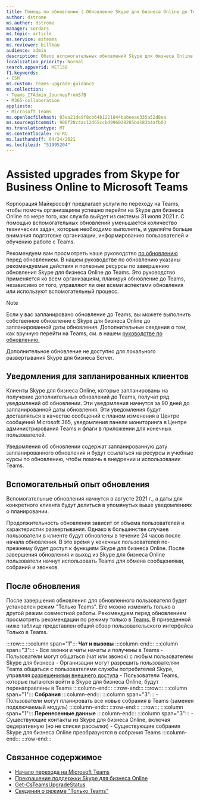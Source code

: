 ```yaml
---
title: Помощь по обновлению | Обновление Skype для бизнеса Online до Teams
author: dstrome
ms.author: dstrome
manager: serdars
ms.topic: article
ms.service: msteams
ms.reviewer: billkau
audience: admin
description: Обзор вспомогательных обновлений Skype для бизнеса Online до Teams
localization_priority: Normal
search.appverid: MET150
f1.keywords:
- CSH
ms.custom: Teams-upgrade-guidance
ms.collection:
- Teams_ITAdmin_JourneyFromSfB
- M365-collaboration
appliesto:
- Microsoft Teams
ms.openlocfilehash: 03ea21de9f8cb64b1221044babeeae335a52d8ea
ms.sourcegitcommit: 900f28c4ac12d65ccbd996028205ba183b4afb03
ms.translationtype: MT
ms.contentlocale: ru-RU
ms.lasthandoff: 04/24/2021
ms.locfileid: "51995204"
---
```

# <a name="assisted-upgrades-from-skype-for-business-online-to-microsoft-teams"></a>Assisted upgrades from Skype for Business Online to Microsoft Teams

Корпорация Майкрософт предлагает услуги по переходу на Teams, чтобы помочь организациям успешно перейти на Skype для бизнеса Online по мере того, как служба выйдет из системы 31 июля 2021 г. С помощью вспомогательных обновлений уменьшается количество технических задач, которые необходимо выполнять, и уделяйте больше внимания подготовке организации, информированию пользователей и обучению работе с Teams.

Рекомендуем вам просмотреть наше руководство [по обновлению](https://aka.ms/SkypeToTeams) перед обновлением. В нашем руководстве по обновлению указаны рекомендуемые действия и полезные ресурсы по завершению обновления Skype для бизнеса Online до Teams. Это руководство применяется ко всем организациям, планируя обновление до Teams, независимо от того, управляют ли они всеми аспектами обновления или используют вспомогательный процесс.

> [!NOTE]
> Если у вас запланировано обновление до Teams, вы можете выполнить собственное обновление с Skype для бизнеса Online до запланированной даты обновления. Дополнительные сведения о том, как вручную перейти на Teams, см. в нашем [руководстве по обновлению.](https://aka.ms/SkypeToTeams)
>
> Дополнительное обновление не доступно для локального развертывания Skype для бизнеса Server.

## <a name="notifications-for-scheduled-customers"></a>Уведомления для запланированных клиентов

Клиенты Skype для бизнеса Online, которые запланированы на получение дополнительных обновлений до Teams, получат ряд уведомлений об обновлении. Эти уведомления начнутся за 90 дней до запланированной даты обновления. Эти уведомления будут доставляться в качестве сообщений с планом изменения в Центре сообщений Microsoft 365, уведомления панели мониторинга в Центре администрирования Teams и флаги в приложении для конечных пользователей. 

Уведомления об обновлении содержат запланированную дату запланированного обновления и будут ссылаться на ресурсы и учебные курсы по обновлению, чтобы помочь в внедрении и использовании Teams.

## <a name="the-assisted-upgrade-experience"></a>Вспомогательный опыт обновления

Вспомогательные обновления начнутся в августе 2021 г., а даты для конкретного клиента будут делиться в упомянутых выше уведомлениях о планировании.

Продолжительность обновления зависит от объема пользователей и характеристик развертывания. Однако в большинстве случаев пользователи в клиенте будут обновлены в течение 24 часов после начала обновления. В это время у конечных пользователей по-прежнему будет доступ к функциям Skype для бизнеса Online. После завершения обновления и выход из Skype для бизнеса Online пользователи начнут использовать Teams для обмена сообщениями, собраний и звонков.

## <a name="the-post-upgrade-experience"></a>После обновления

После завершения обновления для обновленного пользователя будет установлен режим "Только Teams". Его можно изменить только в другой режим совместной работы.  Рекомендуем перед обновлением просмотреть рекомендации по режиму только в [Teams.](teams-only-mode-considerations.md) В приведенной ниже таблице представлен общий обзор пользовательского интерфейса Только в Teams.

:::row:::
    :::column span="1":::
        **Чат и вызовы**
    :::column-end:::
    :::column span="3":::
        - Все звонки и чаты начаты и получены в Teams
        - Пользователи могут общаться (чат или звонок) с любым пользователем Skype для бизнеса
        - Организации могут разрешить пользователям Teams общаться с пользователями службы потребителей Skype, управляя [разрешениями внешнего доступа](manage-external-access.md)
        - Пользователи Teams, которые пытаются войти в Skype для бизнеса Online, будут перенаправлены в Teams
    :::column-end:::
:::row-end:::
:::row:::
    :::column span="1":::
        **Собрания**
    :::column-end:::
    :::column span="3":::
        - Пользователи могут планировать все новые собрания в Teams (заменен подключаемый модуль)
    :::column-end:::
:::row-end:::
:::row:::
    :::column span="1":::
        **Перенесенные данные**
    :::column-end:::
    :::column span="3":::
        - Существующие контакты из Skype для бизнеса Online, включая федеративную (но не списки рассылки)
        - Существующие собрания Skype для бизнеса Online преобразуются в собрания Teams
    :::column-end:::
:::row-end:::

## <a name="related-content"></a>Связанное содержимое

- [Начало перехода на Microsoft Teams](upgrade-start-here.md)
- [Прекращение поддержки Skype для бизнеса Online](skype-for-business-online-retirement.md)
- [Get-CsTeamsUpgradeStatus](/powershell/module/skype/get-csteamsupgradestatus?view=skype-ps&preserve-view=true)
- [Сведения о режиме "Только Teams"](teams-only-mode-considerations.md)
